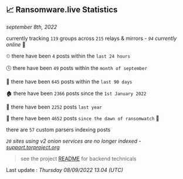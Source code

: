 
## 📈 Ransomware.live Statistics
_september 8th, 2022_

currently tracking `119` groups across `215` relays & mirrors - _`94` currently online_ 📡

⏲ there have been `4` posts within the `last 24 hours`

🕓 there have been `49` posts within the `month of september`

📅 there have been `645` posts within the `last 90 days`

🏚 there have been `2366` posts since the `1st January 2022`

🚀 there have been `2252` posts `last year`

🦕 there have been `4652` posts `since the dawn of ransomwatch` 🐣

there are `57` custom parsers indexing posts

_`20` sites using v2 onion services are no longer indexed - [support.torproject.org](https://support.torproject.org/onionservices/v2-deprecation/)_

> see the project [README](https://github.com/jmousqueton/ransomwatch#readme) for backend technicals



Last update : _Thursday 08/09/2022 13.04 (UTC)_

